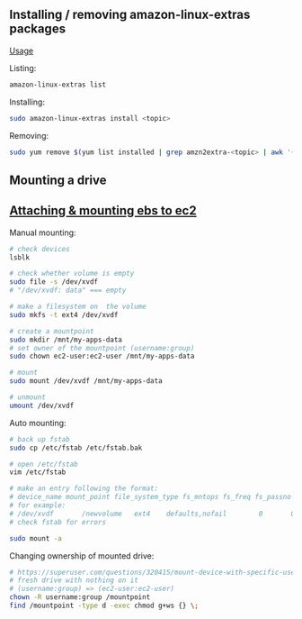 ## Installing / removing amazon-linux-extras packages

[Usage](https://docs.amazonaws.cn/en_us/AWSEC2/latest/UserGuide/amazon-linux-ami-basics.html)

Listing:

```bash
amazon-linux-extras list
```

Installing:

```bash
sudo amazon-linux-extras install <topic>
```

Removing:

```bash
sudo yum remove $(yum list installed | grep amzn2extra-<topic> | awk '{ print $q }')
```

## Mounting a drive

## [Attaching & mounting ebs to ec2](https://devopscube.com/mount-ebs-volume-ec2-instance/)

Manual mounting:

```bash
# check devices
lsblk

# check whether volume is empty
sudo file -s /dev/xvdf
# "/dev/xvdf: data" === empty

# make a filesystem on  the volume
sudo mkfs -t ext4 /dev/xvdf

# create a mountpoint
sudo mkdir /mnt/my-apps-data
# set owner of the mountpoint (username:group)
sudo chown ec2-user:ec2-user /mnt/my-apps-data

# mount
sudo mount /dev/xvdf /mnt/my-apps-data

# unmount
umount /dev/xvdf
```


Auto mounting:

```bash
# back up fstab
sudo cp /etc/fstab /etc/fstab.bak

# open /etc/fstab
vim /etc/fstab

# make an entry following the format:
# device_name mount_point file_system_type fs_mntops fs_freq fs_passno
# for example:
# /dev/xvdf       /newvolume   ext4    defaults,nofail        0       0
# check fstab for errors

sudo mount -a
```


Changing ownership of mounted drive:

```sh
# https://superuser.com/questions/320415/mount-device-with-specific-user-rights
# fresh drive with nothing on it
# (username:group) => (ec2-user:ec2-user)
chown -R username:group /mountpoint
find /mountpoint -type d -exec chmod g+ws {} \;
```

